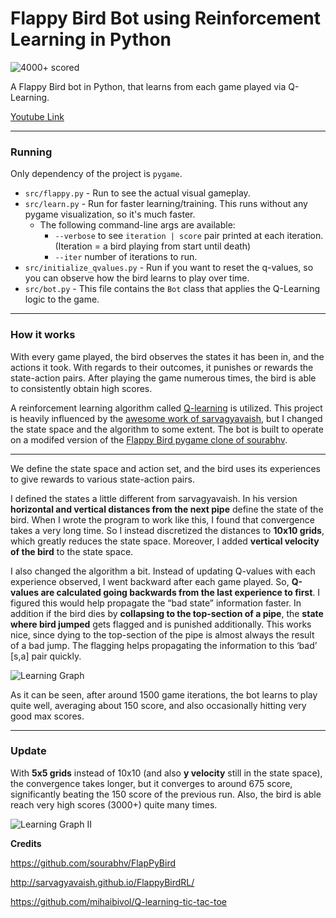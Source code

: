 Flappy Bird Bot using Reinforcement Learning in Python
===================
![4000+ scored](http://i.imgur.com/00Mf320.png)

A Flappy Bird bot in Python, that learns from each game played via Q-Learning.

[Youtube Link](https://www.youtube.com/watch?v=79BWQUN_Njc) 

----------
### Running

Only dependency of the project is `pygame`.

- `src/flappy.py` - Run to see the actual visual gameplay.
- `src/learn.py` - Run for faster learning/training. This runs without any pygame visualization, so it's much faster.
  - The following command-line args are available:
    - `--verbose` to see `iteration | score` pair printed at each iteration. (Iteration = a bird playing from start until death)
    - `--iter` number of iterations to run.
- `src/initialize_qvalues.py` - Run if you want to reset the q-values, so you can observe how the bird learns to play over time.
- `src/bot.py` - This file contains the `Bot` class that applies the Q-Learning logic to the game.

----------
### How it works

With every game played, the bird observes the states it has been in, and the actions it took. With regards to their outcomes, it punishes or rewards the state-action pairs. After playing the game numerous times, the bird is able to consistently obtain high scores. 

A reinforcement learning algorithm called [Q-learning](https://en.wikipedia.org/wiki/Q-learning) is utilized. This project is heavily influenced by the [awesome work of sarvagyavaish](http://sarvagyavaish.github.io/FlappyBirdRL/),  but I changed the state space and the algorithm to some extent. The bot is built to operate on a modifed version of the [Flappy Bird pygame clone of sourabhv](https://github.com/sourabhv/FlapPyBird).

----------
We define the state space and action set, and the bird uses its experiences to give rewards to various state-action pairs.

I defined the states a little different from sarvagyavaish. In his version **horizontal and vertical distances from the next pipe** define the state of the bird. When I wrote the program to work like this, I found that convergence takes a very long time. So I instead discretized the distances to **10x10 grids**, which greatly reduces the state space. Moreover, I added **vertical velocity of the bird** to the state space.

I also changed the algorithm a bit. Instead of updating Q-values with each experience observed, I went backward  after each game played. So, **Q-values are calculated going backwards from the last experience to first**. I figured this would help propagate the “bad state” information faster. In addition if the bird dies by **collapsing to the top-section of a pipe**, the **state where bird jumped** gets flagged and is punished additionally. This works nice, since dying to the top-section of the pipe is almost always the result of a bad jump. The flagging helps propagating the information to this ‘bad’ [s,a] pair quickly.

![Learning Graph](http://i.imgur.com/Xm8WPYk.png)

As it can be seen, after around 1500 game iterations, the bot learns to play quite well, averaging about 150 score, and also occasionally hitting very good max scores.

----------
### Update

With **5x5 grids** instead of 10x10 (and also **y velocity** still in the state space), the convergence takes longer, but it converges to around 675 score, significantly beating the 150 score of the previous run. Also, the bird is able reach very high scores (3000+) quite many times.

![Learning Graph II](http://i.imgur.com/E3Vy0OR.png)


**Credits**

https://github.com/sourabhv/FlapPyBird

http://sarvagyavaish.github.io/FlappyBirdRL/

https://github.com/mihaibivol/Q-learning-tic-tac-toe

